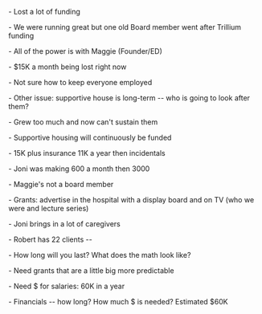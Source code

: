 \- Lost a lot of funding

\- We were running great but one old Board member went after Trillium
funding

\- All of the power is with Maggie (Founder/ED)

\- \$15K a month being lost right now

\- Not sure how to keep everyone employed

\- Other issue: supportive house is long-term -- who is going to look
after them?

\- Grew too much and now can't sustain them

\- Supportive housing will continuously be funded

\- 15K plus insurance 11K a year then incidentals

\- Joni was making 600 a month then 3000

\- Maggie's not a board member

\- Grants: advertise in the hospital with a display board and on TV (who
we were and lecture series)

\- Joni brings in a lot of caregivers

\- Robert has 22 clients --

\- How long will you last? What does the math look like?

\- Need grants that are a little big more predictable

\- Need \$ for salaries: 60K in a year

\- Financials -- how long? How much \$ is needed? Estimated \$60K
